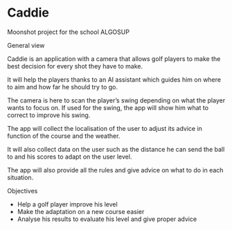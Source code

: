 # Caddie
Moonshot project for the school ALGOSUP

General view

Caddie is an application with a camera that allows golf players to make the best decision for every shot they have to make.

It will help the players thanks to an AI assistant which guides him on where to aim and how far he should try to go.

The camera is here to scan the player’s swing depending on what the player wants to focus on. If used for the swing, the app will show him what to correct to improve his swing.

The app will collect the localisation of the user to adjust its advice in function of the course and the weather.

It will also collect data on the user such as the distance he can send the ball to and his scores to adapt on the user level.

The app will also provide all the rules and give advice on what to do in each situation.

Objectives
- Help a golf player improve his level
- Make the adaptation on a new course easier
- Analyse his results to evaluate his level and give proper advice